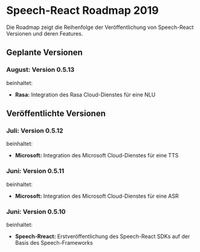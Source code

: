 # Speech-React Roadmap 2019

Die Roadmap zeigt die Reihenfolge der Veröffentlichung von Speech-React Versionen und deren Features.


## Geplante Versionen


### August: Version 0.5.13

beinhaltet:

* **Rasa:** Integration des Rasa Cloud-Dienstes für eine NLU


## Veröffentlichte Versionen


### Juli: Version 0.5.12

beinhaltet:

* **Microsoft:** Integration des Microsoft Cloud-Dienstes für eine TTS


### Juni: Version 0.5.11

beinhaltet:

* **Microsoft:** Integration des Microsoft Cloud-Dienstes für eine ASR


### Juni: Version 0.5.10

beinhaltet:

* **Speech-Rreact:** Erstveröffentlichung des Speech-React SDKs auf der Basis des Speech-Frameworks


